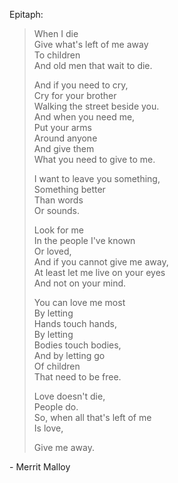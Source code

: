 Epitaph:

 <blockquote>

When I die  
Give what's left of me away  
To children  
And old men that wait to die.  
  
And if you need to cry,  
Cry for your brother  
Walking the street beside you.  
And when you need me,  
Put your arms  
Around anyone  
And give them  
What you need to give to me.  
  
I want to leave you something,  
Something better  
Than words  
Or sounds.  
  
Look for me  
In the people I've known  
Or loved,  
And if you cannot give me away,  
At least let me live on your eyes  
And not on your mind.  
  
You can love me most  
By letting  
Hands touch hands,  
By letting  
Bodies touch bodies,  
And by letting go  
Of children  
That need to be free.  
  
Love doesn't die,  
People do.  
So, when all that's left of me  
Is love,  
  
Give me away.  

 </blockquote>

\- Merrit Malloy
